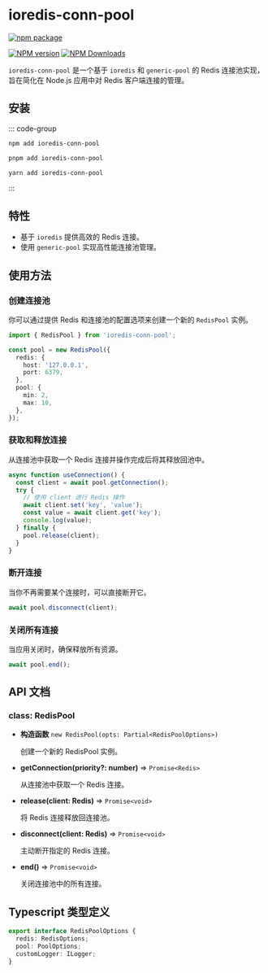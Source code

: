 # ioredis-conn-pool

[![npm package](https://nodei.co/npm/ioredis-conn-pool.png?downloads=true&downloadRank=true&stars=true)](https://www.npmjs.com/package/ioredis-conn-pool)

[![NPM version](https://img.shields.io/npm/v/ioredis-conn-pool.svg?style=flat)](https://npmjs.org/package/ioredis-conn-pool)
[![NPM Downloads](https://img.shields.io/npm/dm/ioredis-conn-pool.svg?style=flat)](https://npmjs.org/package/ioredis-conn-pool)

`ioredis-conn-pool` 是一个基于 `ioredis` 和 `generic-pool` 的 Redis 连接池实现，旨在简化在 Node.js 应用中对 Redis 客户端连接的管理。

## 安装

::: code-group

```bash [npm]
npm add ioredis-conn-pool
```
```bash [pnpm]
pnpm add ioredis-conn-pool
```
```bash [yarn]
yarn add ioredis-conn-pool
```

:::

## 特性

- 基于 `ioredis` 提供高效的 Redis 连接。
- 使用 `generic-pool` 实现高性能连接池管理。

## 使用方法

### 创建连接池

你可以通过提供 Redis 和连接池的配置选项来创建一个新的 `RedisPool` 实例。

```ts
import { RedisPool } from 'ioredis-conn-pool';

const pool = new RedisPool({
  redis: {
    host: '127.0.0.1',
    port: 6379,
  },
  pool: {
    min: 2,
    max: 10,
  },
});
```

### 获取和释放连接

从连接池中获取一个 Redis 连接并操作完成后将其释放回池中。

```ts
async function useConnection() {
  const client = await pool.getConnection();
  try {
    // 使用 client 进行 Redis 操作
    await client.set('key', 'value');
    const value = await client.get('key');
    console.log(value);
  } finally {
    pool.release(client);
  }
}
```

### 断开连接

当你不再需要某个连接时，可以直接断开它。

```ts
await pool.disconnect(client);
```

### 关闭所有连接

当应用关闭时，确保释放所有资源。

```ts
await pool.end();
```

## API 文档

### class: RedisPool

- **构造函数** `new RedisPool(opts: Partial<RedisPoolOptions>)`
  
  创建一个新的 RedisPool 实例。

- **getConnection(priority?: number)** => `Promise<Redis>`

  从连接池中获取一个 Redis 连接。

- **release(client: Redis)** => `Promise<void>`

  将 Redis 连接释放回连接池。

- **disconnect(client: Redis)** => `Promise<void>`

  主动断开指定的 Redis 连接。

- **end()** => `Promise<void>`

  关闭连接池中的所有连接。

## Typescript 类型定义

```ts
export interface RedisPoolOptions {
  redis: RedisOptions;
  pool: PoolOptions;
  customLogger: ILogger;
}
```